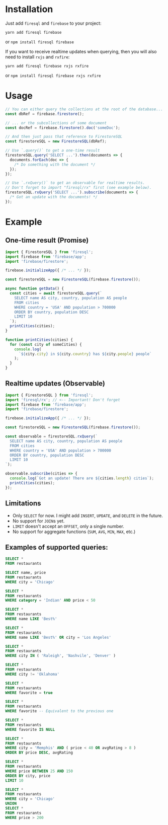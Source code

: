 # Installation

Just add `firesql` and `firebase` to your project:

`yarn add firesql firebase`

or `npm install firesql firebase`

If you want to receive realtime updates when querying, then you will also need to install `rxjs` and `rxfire`:

`yarn add firesql firebase rxjs rxfire`

or `npm install firesql firebase rxjs rxfire`

# Usage

```ts
// You can either query the collections at the root of the database...
const dbRef = firebase.firestore();

// ... or the subcollections of some document
const docRef = firebase.firestore().doc('someDoc');

// And then just pass that reference to FirestoreSQL
const firestoreSQL = new FirestoreSQL(dbRef);

// Use `.query()` to get a one-time result
firestoreSQL.query('SELECT ...').then(documents => {
  documents.forEach(doc => {
    /* Do something with the document */
  });
});

// Use `.rxQuery()` to get an observable for realtime results.
// Don't forget to import "firesql/rx" first (see example below).
firestoreSQL.rxQuery('SELECT ...').subscribe(documents => {
  /* Got an update with the documents! */
});

```

# Example

## One-time result (Promise)
```ts
import { FirestoreSQL } from 'firesql';
import firebase from 'firebase/app';
import 'firebase/firestore';

firebase.initializeApp({ /* ... */ });

const firestoreSQL = new FirestoreSQL(firebase.firestore());

async function getData() {
  const cities = await firestoreSQL.query(`
    SELECT name AS city, country, population AS people
    FROM cities
    WHERE country = 'USA' AND population > 700000
    ORDER BY country, population DESC
    LIMIT 10
  `);
  printCities(cities);
}

function printCities(cities) {
  for (const city of someCities) {
    console.log(
      `${city.city} in ${city.country} has ${city.people} people`
    );
  }
}
```

## Realtime updates (Observable)
```ts
import { FirestoreSQL } from 'firesql';
import 'firesql/rx'; // <-- Important! Don't forget
import firebase from 'firebase/app';
import 'firebase/firestore';

firebase.initializeApp({ /* ... */ });

const firestoreSQL = new FirestoreSQL(firebase.firestore());

const observable = firestoreSQL.rxQuery(`
  SELECT name AS city, country, population AS people
  FROM cities
  WHERE country = 'USA' AND population > 700000
  ORDER BY country, population DESC
  LIMIT 10
`);

observable.subscribe(cities => {
  console.log(`Got an update! There are ${cities.length} cities`);
  printCities(cities);
});
```

## Limitations

- Only `SELECT` for now. I might add `INSERT`, `UPDATE`, and `DELETE` in the future.
- No support for `JOIN`s yet.
- `LIMIT` doesn't accept an `OFFSET`, only a single number.
- No support for aggregate functions (`SUM`, `AVG`, `MIN`, `MAX`, etc.)

## Examples of supported queries:

```sql
SELECT *
FROM restaurants
```

```sql
SELECT name, price
FROM restaurants
WHERE city = 'Chicago'
```

```sql
SELECT *
FROM restaurants
WHERE category = 'Indian' AND price < 50
```

```sql
SELECT *
FROM restaurants
WHERE name LIKE 'Best%'
```

```sql
SELECT *
FROM restaurants
WHERE name LIKE 'Best%' OR city = 'Los Angeles'
```

```sql
SELECT *
FROM restaurants
WHERE city IN ( 'Raleigh', 'Nashvile', 'Denver' )
```

```sql
SELECT *
FROM restaurants
WHERE city != 'Oklahoma'
```

```sql
SELECT *
FROM restaurants
WHERE favorite = true
```

```sql
SELECT *
FROM restaurants
WHERE favorite -- Equivalent to the previous one
```

```sql
SELECT *
FROM restaurants
WHERE favorite IS NULL
```

```sql
SELECT *
FROM restaurants
WHERE city = 'Memphis' AND ( price < 40 OR avgRating > 8 )
ORDER BY price DESC, avgRating
```

```sql
SELECT *
FROM restaurants
WHERE price BETWEEN 25 AND 150
ORDER BY city, price
LIMIT 10
```

```sql
SELECT *
FROM restaurants
WHERE city = 'Chicago'
UNION
SELECT *
FROM restaurants
WHERE price > 200
```
